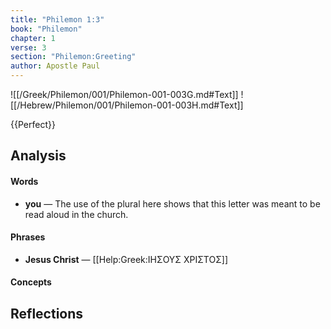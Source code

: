 ```yaml
---
title: "Philemon 1:3"
book: "Philemon"
chapter: 1
verse: 3
section: "Philemon:Greeting"
author: Apostle Paul
---
```

![[/Greek/Philemon/001/Philemon-001-003G.md#Text]]
![[/Hebrew/Philemon/001/Philemon-001-003H.md#Text]]

{{Perfect}}

## Analysis

#### Words
- **you** — The use of the plural here shows that this letter was meant to be read aloud in the church.

#### Phrases
- **Jesus Christ** — [[Help:Greek:ΙΗΣΟΥΣ ΧΡΙΣΤΟΣ]]

#### Concepts

## Reflections
